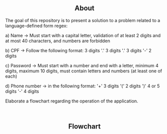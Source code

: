 <h2 align="center"> About </h2>
<p> 
The goal of this repository is to present a solution to a problem related to a language-defined form regex:
  
a) Name -> Must start with a capital letter, validation of at least 2 digits and at most 40 characters, and numbers are forbidden
  
b) CPF -> Follow the following format: 3 digits '.' 3 digits '.' 3 digits '-' 2 digits
  
c) Password -> Must start with a number and end with a letter, minimum 4 digits, maximum 10 digits, must contain letters and numbers (at least one of each)
  
d) Phone number -> in the following format: '+' 3 digits '(' 2 digits ')' 4 or 5 digits '-' 4 digits

Elaborate a flowchart regarding the operation of the application. 
</p>
<br>
<h2 align="center"> Flowchart </h2>

<br>

